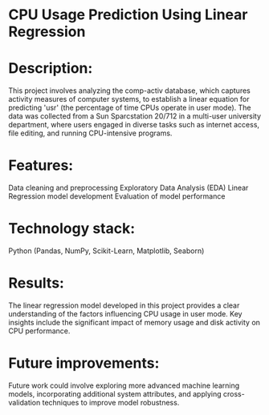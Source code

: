  # CPU Usage Prediction Using Linear Regression
# Description:
This project involves analyzing the comp-activ database, which captures activity measures of computer systems, to establish a linear equation for predicting 'usr' (the percentage of time CPUs operate in user mode). The data was collected from a Sun Sparcstation 20/712 in a multi-user university department, where users engaged in diverse tasks such as internet access, file editing, and running CPU-intensive programs.
# Features: 
Data cleaning and preprocessing
Exploratory Data Analysis (EDA)
Linear Regression model development
Evaluation of model performance
# Technology stack:
Python (Pandas, NumPy, Scikit-Learn, Matplotlib, Seaborn)
# Results: 
The linear regression model developed in this project provides a clear understanding of the factors influencing CPU usage in user mode. Key insights include the significant impact of memory usage and disk activity on CPU performance.
# Future improvements:
Future work could involve exploring more advanced machine learning models, incorporating additional system attributes, and applying cross-validation techniques to improve model robustness.
